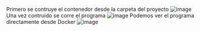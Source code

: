 Primero se contruye el contenedor desde la carpeta del proyecto
![image](https://github.com/EdenBM/Tolerancia-a-Fallas/assets/125091828/8ab35c6c-cbd1-4081-b342-95bdf223825d)
Una vez contruido se corre el programa
![image](https://github.com/EdenBM/Tolerancia-a-Fallas/assets/125091828/188fe7a6-c2cb-4119-b6ae-50df4fc5264c)
Podemos ver el programa directamente desde Docker
![image](https://github.com/EdenBM/Tolerancia-a-Fallas/assets/125091828/03c21b18-53f5-4818-a976-e5e36c82c960)
